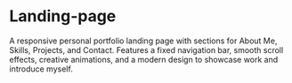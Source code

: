 # Landing-page
A responsive personal portfolio landing page with sections for About Me, Skills, Projects, and Contact. Features a fixed navigation bar, smooth scroll effects, creative animations, and a modern design to showcase work and introduce myself.
